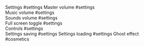 Settings               #settings
    Master volume      #settings            
    Music volume       #settings            
    Sounds volume      #settings            
    Full screen toggle #settings                
    Controls           #settings        
    Settings saving    #settings
    Settings loading   #settings
Ghost effect           #cosmetics    